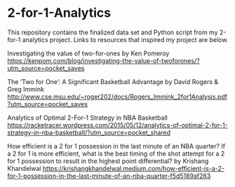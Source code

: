 # 2-for-1-Analytics
This repository contains the finalized data set and Python script from my 2-for-1 analytics project. Links to resources that inspired my project are below.

Investigating the value of two-for-ones by Ken Pomeroy
https://kenpom.com/blog/investigating-the-value-of-twoforones/?utm_source=pocket_saves

The ‘Two for One’: A Significant Basketball Advantage by David Rogers & Greg Immink
http://www.cse.msu.edu/~roger202/docs/Rogers_Immink_2for1Analysis.pdf?utm_source=pocket_saves

Analytics of Optimal 2-For-1 Strategy in NBA Basketball
https://racketracer.wordpress.com/2015/05/12/analytics-of-optimal-2-for-1-strategy-in-nba-basketball/?utm_source=pocket_shared

How efficient is a 2 for 1 possession in the last minute of an NBA quarter? 
If a 2 for 1 is more efficient, what is the best timing of the shot attempt for a 2 for 1 possession to result in the highest point differential?
by Krishang Khandelwal
https://krishangkhandelwal.medium.com/how-efficient-is-a-2-for-1-possession-in-the-last-minute-of-an-nba-quarter-f5d5189af263
